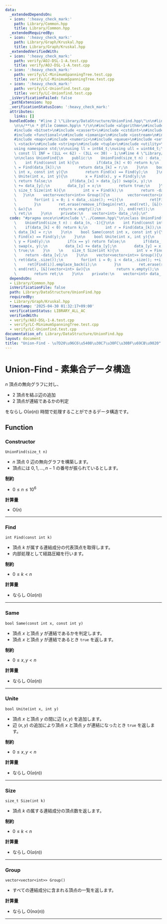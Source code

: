 ```yaml
---
data:
  _extendedDependsOn:
  - icon: ':heavy_check_mark:'
    path: Library/Common.hpp
    title: Library/Common.hpp
  _extendedRequiredBy:
  - icon: ':heavy_check_mark:'
    path: Library/Graph/Kruskal.hpp
    title: Library/Graph/Kruskal.hpp
  _extendedVerifiedWith:
  - icon: ':heavy_check_mark:'
    path: verify/AOJ-DSL-1-A.test.cpp
    title: verify/AOJ-DSL-1-A.test.cpp
  - icon: ':heavy_check_mark:'
    path: verify/LC-MinimumSpanningTree.test.cpp
    title: verify/LC-MinimumSpanningTree.test.cpp
  - icon: ':heavy_check_mark:'
    path: verify/LC-Unionfind.test.cpp
    title: verify/LC-Unionfind.test.cpp
  _isVerificationFailed: false
  _pathExtension: hpp
  _verificationStatusIcon: ':heavy_check_mark:'
  attributes:
    links: []
  bundledCode: "#line 2 \"Library/DataStructure/UnionFind.hpp\"\n\n#line 2 \"Library/Common.hpp\"\
    \n\n/**\n * @file Common.hpp\n */\n\n#include <algorithm>\n#include <array>\n\
    #include <bitset>\n#include <cassert>\n#include <cstdint>\n#include <deque>\n\
    #include <functional>\n#include <iomanip>\n#include <iostream>\n#include <limits>\n\
    #include <map>\n#include <numeric>\n#include <queue>\n#include <set>\n#include\
    \ <stack>\n#include <string>\n#include <tuple>\n#include <utility>\n#include <vector>\n\
    using namespace std;\n\nusing ll = int64_t;\nusing ull = uint64_t;\n\nconstexpr\
    \ const ll INF = (1LL << 62) - (3LL << 30) - 1;\n#line 4 \"Library/DataStructure/UnionFind.hpp\"\
    \n\nclass UnionFind{\n    public:\n    UnionFind(size_t n) : data_(n, -1){}\n\n\
    \    int Find(const int k){\n        if(data_[k] < 0) return k;\n        int r\
    \ = Find(data_[k]);\n        return data_[k] = r;\n    }\n\n    bool Same(const\
    \ int x, const int y){\n        return Find(x) == Find(y);\n    }\n\n    bool\
    \ Unite(int x, int y){\n        x = Find(x), y = Find(y);\n        if(x == y)\
    \ return false;\n        if(data_[x] > data_[y]) swap(x, y);\n        data_[x]\
    \ += data_[y];\n        data_[y] = x;\n        return true;\n    }\n    \n   \
    \ size_t Size(int k){\n        int v = Find(k);\n        return -data_[v];\n \
    \   }\n\n    vector<vector<int>> Group(){\n        vector<vector<int>> ret(data_.size());\n\
    \        for(int i = 0; i < data_.size(); ++i){\n            ret[Find(i)].emplace_back(i);\n\
    \        }\n        ret.erase(remove_if(begin(ret), end(ret), [&](vector<int>\
    \ &v){\n            return v.empty();\n        }), end(ret));\n        return\
    \ ret;\n    }\n\n    private:\n    vector<int> data_;\n};\n"
  code: "#pragma once\n\n#include \"../Common.hpp\"\n\nclass UnionFind{\n    public:\n\
    \    UnionFind(size_t n) : data_(n, -1){}\n\n    int Find(const int k){\n    \
    \    if(data_[k] < 0) return k;\n        int r = Find(data_[k]);\n        return\
    \ data_[k] = r;\n    }\n\n    bool Same(const int x, const int y){\n        return\
    \ Find(x) == Find(y);\n    }\n\n    bool Unite(int x, int y){\n        x = Find(x),\
    \ y = Find(y);\n        if(x == y) return false;\n        if(data_[x] > data_[y])\
    \ swap(x, y);\n        data_[x] += data_[y];\n        data_[y] = x;\n        return\
    \ true;\n    }\n    \n    size_t Size(int k){\n        int v = Find(k);\n    \
    \    return -data_[v];\n    }\n\n    vector<vector<int>> Group(){\n        vector<vector<int>>\
    \ ret(data_.size());\n        for(int i = 0; i < data_.size(); ++i){\n       \
    \     ret[Find(i)].emplace_back(i);\n        }\n        ret.erase(remove_if(begin(ret),\
    \ end(ret), [&](vector<int> &v){\n            return v.empty();\n        }), end(ret));\n\
    \        return ret;\n    }\n\n    private:\n    vector<int> data_;\n};"
  dependsOn:
  - Library/Common.hpp
  isVerificationFile: false
  path: Library/DataStructure/UnionFind.hpp
  requiredBy:
  - Library/Graph/Kruskal.hpp
  timestamp: '2025-04-30 01:32:17+09:00'
  verificationStatus: LIBRARY_ALL_AC
  verifiedWith:
  - verify/AOJ-DSL-1-A.test.cpp
  - verify/LC-MinimumSpanningTree.test.cpp
  - verify/LC-Unionfind.test.cpp
documentation_of: Library/DataStructure/UnionFind.hpp
layout: document
title: "Union-Find - \u7D20\u96C6\u5408\u30C7\u30FC\u30BF\u69CB\u9020"
---
```


# Union-Find - 素集合データ構造

$n$ 頂点の無向グラフに対し、

- $2$ 頂点を結ぶ辺の追加
- $2$ 頂点が連結であるかの判定

をならし $\textrm{O}(\alpha(n))$ 時間で処理することができるデータ構造です。

## Function

### Constructor

```
UnionFind(size_t n)
```

- $n$ 頂点 $0$ 辺の無向グラフを構築します。
- 頂点には $0, 1, \dots, n - 1$ の番号が振られているとします。

**制約**

- $0 \le n \le 10^6$

**計算量**

- $\textrm{O}(n)$

---

### Find

```
int Find(const int k)
```

- 頂点 $k$ が属する連結成分の代表頂点を取得します。
- 内部処理として経路圧縮を行います。

**制約**

- $0 \le k \lt n$

**計算量**

- ならし $\textrm{O}(\alpha(n))$

---

### Same

```
bool Same(const int x, const int y)
```

- 頂点 $x$ と頂点 $y$ が連結であるかを判定します。
- 頂点 $x$ と頂点 $y$ が連結であるとき `true` を返します。

**制約**

- $0 \le x, y \lt n$

**計算量**

- ならし $\textrm{O}(\alpha(n))$

---

### Unite

```
bool Unite(int x, int y)
```

- 頂点 $x$ と頂点 $y$ の間に辺 $(x, y)$ を追加します。
- 辺 $(x, y)$ の追加により頂点 $x$ と頂点 $y$ が連結になったとき `true` を返します。

**制約**

- $0 \le x, y \lt n$

**計算量**

- ならし $\textrm{O}(\alpha(n))$

---

### Size

```
size_t Size(int k)
```

- 頂点 $k$ の属する連結成分の頂点数を返します。

**制約**

- $0 \le k \lt n$

**計算量**

- ならし $\textrm{O}(\alpha(n))$

---

### Group

```
vector<vector<int>> Group()
```

- すべての連結成分に含まれる頂点の一覧を返します。

**計算量**

- ならし $\textrm{O}(n \alpha(n))$

---